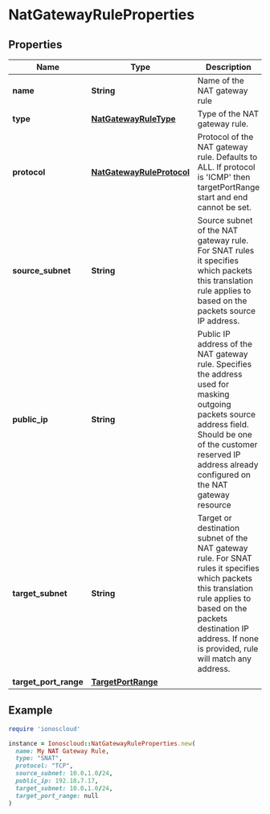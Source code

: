 # NatGatewayRuleProperties

## Properties

| Name | Type | Description | Notes |
| ---- | ---- | ----------- | ----- |
| **name** | **String** | Name of the NAT gateway rule |  |
| **type** | [**NatGatewayRuleType**](NatGatewayRuleType.md) | Type of the NAT gateway rule. | [optional] |
| **protocol** | [**NatGatewayRuleProtocol**](NatGatewayRuleProtocol.md) | Protocol of the NAT gateway rule. Defaults to ALL. If protocol is &#39;ICMP&#39; then targetPortRange start and end cannot be set. | [optional] |
| **source_subnet** | **String** | Source subnet of the NAT gateway rule. For SNAT rules it specifies which packets this translation rule applies to based on the packets source IP address. |  |
| **public_ip** | **String** | Public IP address of the NAT gateway rule. Specifies the address used for masking outgoing packets source address field. Should be one of the customer reserved IP address already configured on the NAT gateway resource |  |
| **target_subnet** | **String** | Target or destination subnet of the NAT gateway rule. For SNAT rules it specifies which packets this translation rule applies to based on the packets destination IP address. If none is provided, rule will match any address. | [optional] |
| **target_port_range** | [**TargetPortRange**](TargetPortRange.md) |  | [optional] |

## Example

```ruby
require 'ionoscloud'

instance = Ionoscloud::NatGatewayRuleProperties.new(
  name: My NAT Gateway Rule,
  type: "SNAT",
  protocol: "TCP",
  source_subnet: 10.0.1.0/24,
  public_ip: 192.18.7.17,
  target_subnet: 10.0.1.0/24,
  target_port_range: null
)
```

